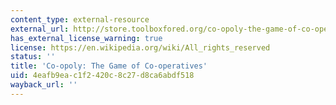 ```yaml
---
content_type: external-resource
external_url: http://store.toolboxfored.org/co-opoly-the-game-of-co-operatives/
has_external_license_warning: true
license: https://en.wikipedia.org/wiki/All_rights_reserved
status: ''
title: 'Co-opoly: The Game of Co-operatives'
uid: 4eafb9ea-c1f2-420c-8c27-d8ca6abdf518
wayback_url: ''
---
```

